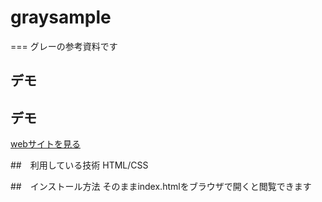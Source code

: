 # graysample
===
グレーの参考資料です

## デモ
## デモ
[webサイトを見る](https://gray-portfolio.herokuapp.com/)

##　利用している技術
HTML/CSS

##　インストール方法
そのままindex.htmlをブラウザで開くと閲覧できます
